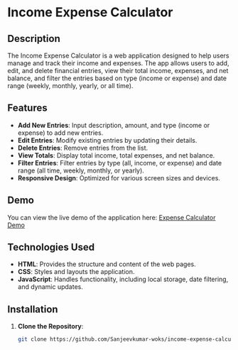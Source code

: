 # Income Expense Calculator

## Description

The Income Expense Calculator is a web application designed to help users manage and track their income and expenses. The app allows users to add, edit, and delete financial entries, view their total income, expenses, and net balance, and filter the entries based on type (income or expense) and date range (weekly, monthly, yearly, or all time).

## Features

- **Add New Entries**: Input description, amount, and type (income or expense) to add new entries.
- **Edit Entries**: Modify existing entries by updating their details.
- **Delete Entries**: Remove entries from the list.
- **View Totals**: Display total income, total expenses, and net balance.
- **Filter Entries**: Filter entries by type (all, income, or expense) and date range (all time, weekly, monthly, or yearly).
- **Responsive Design**: Optimized for various screen sizes and devices.

## Demo

You can view the live demo of the application here: [Expense Calculator Demo](https://expense-calculator-in.netlify.app/)

## Technologies Used

- **HTML**: Provides the structure and content of the web pages.
- **CSS**: Styles and layouts the application.
- **JavaScript**: Handles functionality, including local storage, date filtering, and dynamic updates.

## Installation

1. **Clone the Repository**:
   ```bash
   git clone https://github.com/Sanjeevkumar-woks/income-expense-calculator.git
